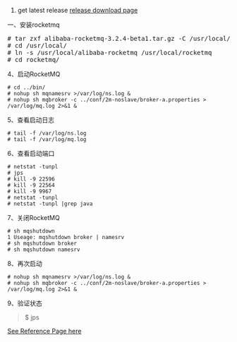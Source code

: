 1. get latest release
[release download page](https://github.com/alibaba/RocketMQ/releases)

一、安装rocketmq
<pre>
# tar zxf alibaba-rocketmq-3.2.4-beta1.tar.gz -C /usr/local/
# cd /usr/local/
# ln -s /usr/local/alibaba-rocketmq /usr/local/rocketmq
# cd rocketmq/
</pre>

4、启动RocketMQ
```
# cd ../bin/
# nohup sh mqnamesrv >/var/log/ns.log &
# nohup sh mqbroker -c ../conf/2m-noslave/broker-a.properties > /var/log/mq.log 2>&1 &
```

5、查看启动日志
```
# tail -f /var/log/ns.log 
# tail -f /var/log/mq.log
```

6、查看启动端口
```
# netstat -tunpl
# jps
# kill -9 22596
# kill -9 22564
# kill -9 9967
# netstat -tunpl
# netstat -tunpl |grep java
```

7、关闭RocketMQ
```
# sh mqshutdown
1 Useage: mqshutdown broker | namesrv
# sh mqshutdown broker
# sh mqshutdown namesrv
```

8、再次启动
```
# nohup sh mqnamesrv >/var/log/ns.log &
# nohup sh mqbroker -c ../conf/2m-noslave/broker-a.properties > /var/log/mq.log 2>&1 &
```

9、验证状态

> $ jps

[See Reference Page here](http://www.cnblogs.com/babywaa/p/4874595.html)
